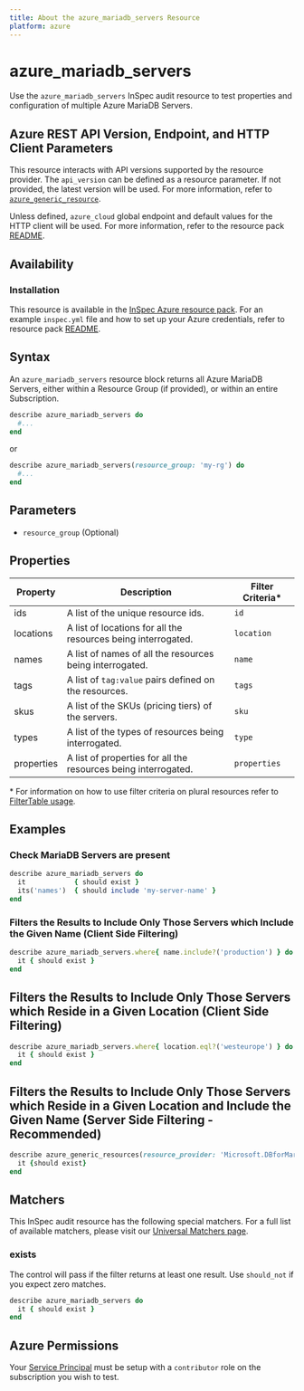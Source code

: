 ```yaml
---
title: About the azure_mariadb_servers Resource
platform: azure
---
```


# azure_mariadb_servers

Use the `azure_mariadb_servers` InSpec audit resource to test properties and configuration of multiple Azure MariaDB Servers.

## Azure REST API Version, Endpoint, and HTTP Client Parameters

This resource interacts with API versions supported by the resource provider.
The `api_version` can be defined as a resource parameter.
If not provided, the latest version will be used.
For more information, refer to [`azure_generic_resource`](azure_generic_resource.md).

Unless defined, `azure_cloud` global endpoint and default values for the HTTP client will be used.
For more information, refer to the resource pack [README](../../README.md).

## Availability

### Installation

This resource is available in the [InSpec Azure resource pack](https://github.com/inspec/inspec-azure). 
For an example `inspec.yml` file and how to set up your Azure credentials, refer to resource pack [README](../../README.md#Service-Principal).

## Syntax

An `azure_mariadb_servers` resource block returns all Azure MariaDB Servers, either within a Resource Group (if provided), or within an entire Subscription.
```ruby
describe azure_mariadb_servers do
  #...
end
```
or
```ruby
describe azure_mariadb_servers(resource_group: 'my-rg') do
  #...
end
```
## Parameters

- `resource_group` (Optional)

## Properties

|Property       | Description                                                                          | Filter Criteria<superscript>*</superscript> |
|---------------|--------------------------------------------------------------------------------------|-----------------|
| ids           | A list of the unique resource ids.                                                   | `id`            |
| locations     | A list of locations for all the resources being interrogated.                        | `location`      |
| names         | A list of names of all the resources being interrogated.                             | `name`          |
| tags          | A list of `tag:value` pairs defined on the resources.                                | `tags`          |
| skus          | A list of the SKUs (pricing tiers) of the servers.                                   | `sku`           |
| types         | A list of the types of resources being interrogated.                                 | `type`          |
| properties    | A list of properties for all the resources being interrogated.                       | `properties`    |

<superscript>*</superscript> For information on how to use filter criteria on plural resources refer to [FilterTable usage](https://github.com/inspec/inspec/blob/master/dev-docs/filtertable-usage.md).

## Examples

### Check MariaDB Servers are present
```ruby
describe azure_mariadb_servers do
  it            { should exist }
  its('names')  { should include 'my-server-name' }
end
```
### Filters the Results to Include Only Those Servers which Include the Given Name (Client Side Filtering)
```ruby
describe azure_mariadb_servers.where{ name.include?('production') } do
  it { should exist }
end
```
## Filters the Results to Include Only Those Servers which Reside in a Given Location (Client Side Filtering)
```ruby
describe azure_mariadb_servers.where{ location.eql?('westeurope') } do
  it { should exist }
end
```    
## Filters the Results to Include Only Those Servers which Reside in a Given Location and Include the Given Name (Server Side Filtering - Recommended)
```ruby
describe azure_generic_resources(resource_provider: 'Microsoft.DBforMariaDB/servers', substring_of_name: 'production', location: 'westeurope') do
  it {should exist}  
end
```
## Matchers

This InSpec audit resource has the following special matchers. For a full list of available matchers, please visit our [Universal Matchers page](https://www.inspec.io/docs/reference/matchers/).

### exists

The control will pass if the filter returns at least one result. Use `should_not` if you expect zero matches.
```ruby
describe azure_mariadb_servers do
  it { should exist }
end
```
## Azure Permissions

Your [Service Principal](https://docs.microsoft.com/en-us/azure/azure-resource-manager/resource-group-create-service-principal-portal) must be setup with a `contributor` role on the subscription you wish to test.
